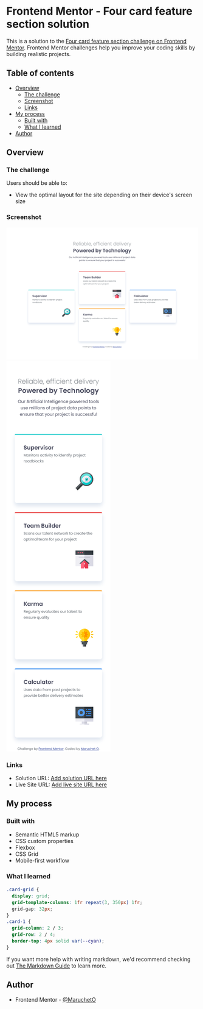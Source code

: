 # Frontend Mentor - Four card feature section solution

This is a solution to the [Four card feature section challenge on Frontend Mentor](https://www.frontendmentor.io/challenges/four-card-feature-section-weK1eFYK). Frontend Mentor challenges help you improve your coding skills by building realistic projects. 

## Table of contents

- [Overview](#overview)
  - [The challenge](#the-challenge)
  - [Screenshot](#screenshot)
  - [Links](#links)
- [My process](#my-process)
  - [Built with](#built-with)
  - [What I learned](#what-i-learned)
- [Author](#author)


## Overview

### The challenge

Users should be able to:

- View the optimal layout for the site depending on their device's screen size

### Screenshot

![](./screenshot.jpg)
![](./screenshot-mobile.jpg)

### Links

- Solution URL: [Add solution URL here](https://your-solution-url.com)
- Live Site URL: [Add live site URL here](https://your-live-site-url.com)

## My process

### Built with

- Semantic HTML5 markup
- CSS custom properties
- Flexbox
- CSS Grid
- Mobile-first workflow

### What I learned

```css
.card-grid {
  display: grid;
  grid-template-columns: 1fr repeat(3, 350px) 1fr;
  grid-gap: 32px;
}
.card-1 {
  grid-column: 2 / 3;
  grid-row: 2 / 4;
  border-top: 4px solid var(--cyan);
}
```

If you want more help with writing markdown, we'd recommend checking out [The Markdown Guide](https://www.markdownguide.org/) to learn more.

## Author

- Frontend Mentor - [@MaruchetO](https://www.frontendmentor.io/profile/MaruchetO)
